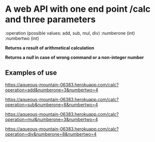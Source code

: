 # A web API with one end point /calc and three parameters
:operation  (possible values: add, sub, mul, div)
:numberone  (int)
:numbertwo  (int)

**Returns a result of arithmetical calculation**

**Returns a *null* in case of wrong command or a non-integer number**

## Examples of use

<https://aqueous-mountain-06383.herokuapp.com/calc?operation=add&numberone=3&numbertwo=4>

<https://aqueous-mountain-06383.herokuapp.com/calc?operation=sub&numberone=8&numbertwo=4>

<https://aqueous-mountain-06383.herokuapp.com/calc?operation=mul&numberone=3&numbertwo=4>

<https://aqueous-mountain-06383.herokuapp.com/calc?operation=div&numberone=8&numbertwo=4>